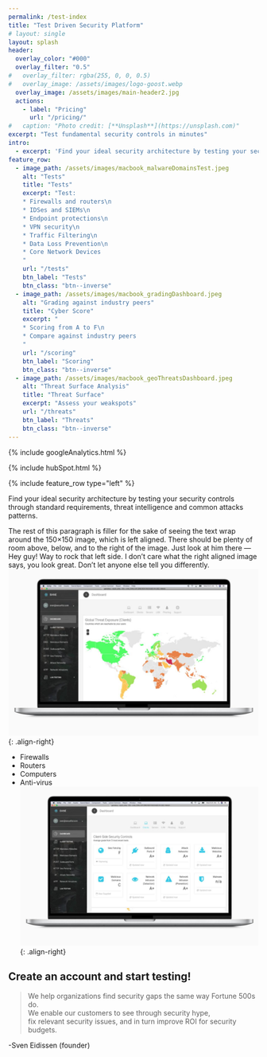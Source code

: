 ```yaml
---
permalink: /test-index
title: "Test Driven Security Platform"
# layout: single
layout: splash
header:
  overlay_color: "#000"
  overlay_filter: "0.5"
#   overlay_filter: rgba(255, 0, 0, 0.5)
#   overlay_image: /assets/images/logo-goost.webp
  overlay_image: /assets/images/main-header2.jpg
  actions:
    - label: "Pricing"
      url: "/pricing/"
#   caption: "Photo credit: [**Unsplash**](https://unsplash.com)"
excerpt: "Test fundamental security controls in minutes"
intro: 
  - excerpt: 'Find your ideal security architecture by testing your security controls through standard requirements, threat intelligence and common attacks patterns.'
feature_row:
  - image_path: /assets/images/macbook_malwareDomainsTest.jpeg
    alt: "Tests"
    title: "Tests"
    excerpt: "Test:
    * Firewalls and routers\n
    * IDSes and SIEMs\n
    * Endpoint protections\n
    * VPN security\n
    * Traffic Filtering\n
    * Data Loss Prevention\n
    * Core Network Devices
    "
    url: "/tests"
    btn_label: "Tests"
    btn_class: "btn--inverse"
  - image_path: /assets/images/macbook_gradingDashboard.jpeg
    alt: "Grading against industry peers"
    title: "Cyber Score"
    excerpt: "
    * Scoring from A to F\n
    * Compare against industry peers
    "
    url: "/scoring"
    btn_label: "Scoring"
    btn_class: "btn--inverse"
  - image_path: /assets/images/macbook_geoThreatsDashboard.jpeg
    alt: "Threat Surface Analysis"
    title: "Threat Surface"
    excerpt: "Assess your weakspots"
    url: "/threats"
    btn_label: "Threats"
    btn_class: "btn--inverse"
---
```

<!-- Google analytics -->
{% include googleAnalytics.html %}
<!-- Hub Spot analytics -->
{% include hubSpot.html %}

{% include feature_row type="left" %}

Find your ideal security architecture by testing your security controls through standard requirements, threat intelligence and common attacks patterns.

The rest of this paragraph is filler for the sake of seeing the text wrap around the 150×150 image, which is left aligned. There should be plenty of room above, below, and to the right of the image. Just look at him there — Hey guy! Way to rock that left side. I don’t care what the right aligned image says, you look great. Don’t let anyone else tell you differently.
![image-center](/assets/images/macbook_geoThreatsDashboard.jpeg){: .align-right}


* Firewalls
* Routers
* Computers
* Anti-virus
![image-center](/assets/images/macbook_gradingDashboard.jpeg){: .align-right}


## Create an account and start testing!

<script charset="utf-8" type="text/javascript" src="//js.hsforms.net/forms/shell.js"></script>
<script>
  hbspt.forms.create({
	portalId: "8898112",
	formId: "2b1cfdb3-6618-4dd8-86e4-4786274c0d38"
});
</script>


>We help organizations find security gaps the same way Fortune 500s do.  
>We enable our customers to see through security hype,  
>fix relevant security issues, 
>and in turn improve ROI for security budgets. 

-Sven Eidissen (founder)